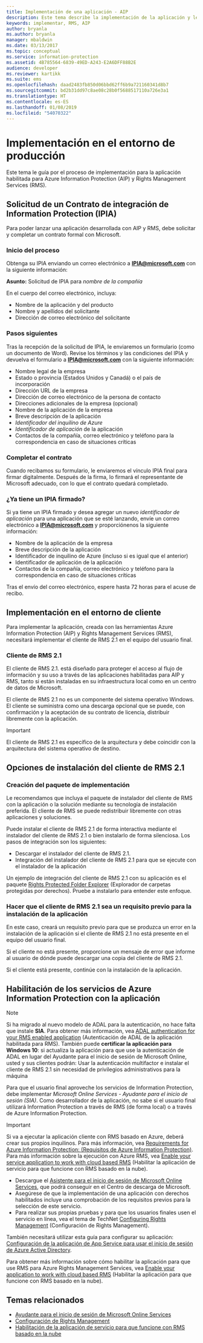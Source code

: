 ```yaml
---
title: Implementación de una aplicación - AIP
description: Este tema describe la implementación de la aplicación y le guía a través de dicha implementación
keywords: implementar, RMS, AIP
author: bryanla
ms.author: bryanla
manager: mbaldwin
ms.date: 03/13/2017
ms.topic: conceptual
ms.service: information-protection
ms.assetid: 4B785564-6839-49ED-A243-E2A6DFF88B2E
audience: developer
ms.reviewer: kartikk
ms.suite: ems
ms.openlocfilehash: daad2483fb850d06bbd62ff6b9a721160341d8b7
ms.sourcegitcommit: bd2b31dd97c8ae08c28b0f5688517110a726e3a1
ms.translationtype: HT
ms.contentlocale: es-ES
ms.lasthandoff: 01/08/2019
ms.locfileid: "54070322"
---
```

# <a name="deploy-into-production"></a>Implementación en el entorno de producción

Este tema le guía por el proceso de implementación para la aplicación habilitada para Azure Information Protection (AIP) y Rights Management Services (RMS).

## <a name="request-an-information-protection-integration-agreement-ipia"></a>Solicitud de un Contrato de integración de Information Protection (IPIA)
Para poder lanzar una aplicación desarrollada con AIP y RMS, debe solicitar y completar un contrato formal con Microsoft.

### <a name="begin-the-process"></a>Inicio del proceso
Obtenga su IPIA enviando un correo electrónico a **IPIA@microsoft.com** con la siguiente información:

**Asunto:** Solicitud de IPIA para *nombre de la compañía*

En el cuerpo del correo electrónico, incluya:
- Nombre de la aplicación y del producto
- Nombre y apellidos del solicitante
- Dirección de correo electrónico del solicitante

### <a name="next-steps"></a>Pasos siguientes
Tras la recepción de la solicitud de IPIA, le enviaremos un formulario (como un documento de Word).
Revise los términos y las condiciones del IPIA y devuelva el formulario a **IPIA@microsoft.com** con la siguiente información:
- Nombre legal de la empresa
- Estado o provincia (Estados Unidos y Canadá) o el país de incorporación
- Dirección URL de la empresa
- Dirección de correo electrónico de la persona de contacto
- Direcciones adicionales de la empresa (opcional)
- Nombre de la aplicación de la empresa
- Breve descripción de la aplicación
- *Identificador del inquilino de Azure*
- *Identificador de aplicación* de la aplicación
- Contactos de la compañía, correo electrónico y teléfono para la correspondencia en caso de situaciones críticas

### <a name="completing-the-agreement"></a>Completar el contrato
Cuando recibamos su formulario, le enviaremos el vínculo IPIA final para firmar digitalmente. Después de la firma, lo firmará el representante de Microsoft adecuado, con lo que el contrato quedará completado.

### <a name="already-have-a-signed-ipia"></a>¿Ya tiene un IPIA firmado?
Si ya tiene un IPIA firmado y desea agregar un nuevo *identificador de aplicación* para una aplicación que se esté lanzando, envíe un correo electrónico a **IPIA@microsoft.com** y proporciónenos la siguiente información:
- Nombre de la aplicación de la empresa
- Breve descripción de la aplicación
- Identificador de inquilino de Azure (incluso si es igual que el anterior)
- Identificador de aplicación de la aplicación
- Contactos de la compañía, correo electrónico y teléfono para la correspondencia en caso de situaciones críticas

Tras el envío del correo electrónico, espere hasta 72 horas para el acuse de recibo.

## <a name="deploying-to-the-client-environment"></a>Implementación en el entorno de cliente

Para implementar la aplicación, creada con las herramientas Azure Information Protection (AIP) y Rights Management Services (RMS), necesitará implementar el cliente de RMS 2.1 en el equipo del usuario final.

### <a name="rmsclient21"></a>Cliente de RMS 2.1
El cliente de RMS 2.1. está diseñado para proteger el acceso al flujo de información y su uso a través de las aplicaciones habilitadas para AIP y RMS, tanto si están instaladas en su infraestructura local como en un centro de datos de Microsoft.

El cliente de RMS 2.1 no es un componente del sistema operativo Windows. El cliente se suministra como una descarga opcional que se puede, con confirmación y la aceptación de su contrato de licencia, distribuir libremente con la aplicación.

> [!IMPORTANT]
> El cliente de RMS 2.1 es específico de la arquitectura y debe coincidir con la arquitectura del sistema operativo de destino.


## <a name="rmsclient21-installation-options"></a>Opciones de instalación del cliente de RMS 2.1

### <a name="creating-your-deployment-package"></a>Creación del paquete de implementación

Le recomendamos que incluya el paquete de instalador del cliente de RMS con la aplicación o la solución mediante su tecnología de instalación preferida. El cliente de RMS se puede redistribuir libremente con otras aplicaciones y soluciones.

Puede instalar el cliente de RMS 2.1 de forma interactiva mediante el instalador del cliente de RMS 2.1 o bien instalarlo de forma silenciosa. Los pasos de integración son los siguientes:

-   Descargar el instalador del cliente de RMS 2.1.
-   Integración del instalador del cliente de RMS 2.1 para que se ejecute con el instalador de la aplicación

Un ejemplo de integración del cliente de RMS 2.1 con su aplicación es el paquete [Rights Protected Folder Explorer](https://technet.microsoft.com/library/rights-protected-folder-explorer(v=ws.10).aspx) (Explorador de carpetas protegidas por derechos). Pruebe a instalarlo para entender este enfoque.

### <a name="make-rmsclient21-a-pre-requisite-for-your-application-install"></a>Hacer que el cliente de RMS 2.1 sea un requisito previo para la instalación de la aplicación

En este caso, creará un requisito previo para que se produzca un error en la instalación de la aplicación si el cliente de RMS 2.1 no está presente en el equipo del usuario final.

Si el cliente no está presente, proporcione un mensaje de error que informe al usuario de dónde puede descargar una copia del cliente de RMS 2.1.

Si el cliente está presente, continúe con la instalación de la aplicación.

## <a name="enabling-azure-information-protection-services-with-your-application"></a>Habilitación de los servicios de Azure Information Protection con la aplicación

> [!NOTE]
> Si ha migrado al nuevo modelo de ADAL para la autenticación, no hace falta que instale **SIA**. Para obtener más información, vea [ADAL authentication for your RMS enabled application](adal-auth.md) (Autenticación de ADAL de la aplicación habilitada para RMS).
> También puede **certificar la aplicación para Windows 10**: si actualiza la aplicación para que use la autenticación de ADAL en lugar del Ayudante para el inicio de sesión de Microsoft Online, usted y sus clientes podrán: Usar la autenticación multifactor e instalar el cliente de RMS 2.1 sin necesidad de privilegios administrativos para la máquina

Para que el usuario final aproveche los servicios de Information Protection, debe implementar *Microsoft Online Services - Ayudante para el inicio de sesión (SIA)*. Como desarrollador de la aplicación, no sabe si el usuario final utilizará Information Protection a través de RMS (de forma local) o a través de Azure Information Protection.


> [!IMPORTANT]
> Si va a ejecutar la aplicación cliente con RMS basado en Azure, deberá crear sus propios inquilinos. Para más información, vea [Requirements for Azure Information Protection: (Requisitos de Azure Information Protection)](../requirements.md).
> Para más información sobre la ejecución con Azure RMS, vea [Enable your service application to work with cloud based RMS](how-to-use-file-api-with-aadrm-cloud.md) (Habilitar la aplicación de servicio para que funcione con RMS basado en la nube).

-   Descargue el [Asistente para el inicio de sesión de Microsoft Online Services](https://www.microsoft.com/download/details.aspx?id=28177), que podrá conseguir en el Centro de descarga de Microsoft.
-   Asegúrese de que la implementación de una aplicación con derechos habilitados incluye una comprobación de los requisitos previos para la selección de este servicio.
-   Para realizar sus propias pruebas y para que los usuarios finales usen el servicio en línea, vea el tema de TechNet [Configuring Rights Management](https://TechNet.Microsoft.Com/library/jj585002.aspx) (Configuración de Rights Management).

También necesitará utilizar esta guía para configurar su aplicación: [Configuración de la aplicación de App Service para usar el inicio de sesión de Azure Active Directory](https://docs.microsoft.com/azure/app-service-mobile/app-service-mobile-how-to-configure-active-directory-authentication).

Para obtener más información sobre cómo habilitar la aplicación para que use RMS para Azure Rights Management Services, vea [Enable your application to work with cloud based RMS](how-to-use-file-api-with-aadrm-cloud.md) (Habilitar la aplicación para que funcione con RMS basado en la nube).

## <a name="related-topics"></a>Temas relacionados

* [Ayudante para el inicio de sesión de Microsoft Online Services](https://www.microsoft.com/download/details.aspx?id=28177)
* [Configuración de Rights Management](https://TechNet.Microsoft.Com/library/jj585002.aspx)
* [Habilitación de la aplicación de servicio para que funcione con RMS basado en la nube](how-to-use-file-api-with-aadrm-cloud.md)

